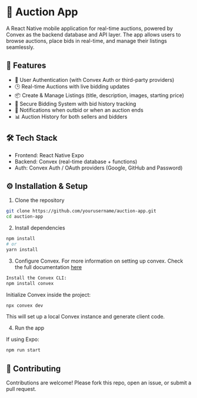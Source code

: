 # 📱 Auction App

A React Native mobile application for real-time auctions, powered by Convex
 as the backend database and API layer. The app allows users to browse auctions, place bids in real-time, and manage their listings seamlessly.

## 🚀 Features

- 🔐 User Authentication (with Convex Auth or third-party providers)
- 🕒 Real-time Auctions with live bidding updates
- 📦 Create & Manage Listings (title, description, images, starting price)
- 💸 Secure Bidding System with bid history tracking
- 🔔 Notifications when outbid or when an auction ends
- 📊 Auction History for both sellers and bidders

## 🛠️ Tech Stack
- Frontend: React Native Expo
- Backend: Convex (real-time database + functions)
- Auth: Convex Auth / OAuth providers (Google, GitHub and Password)

## ⚙️ Installation & Setup
1. Clone the repository
```bash
git clone https://github.com/yourusername/auction-app.git
cd auction-app
```

2. Install dependencies
```bash
npm install
# or
yarn install
```

3. Configure Convex.
For more information on setting up convex. Check the full documentation [here](https://www.convex.dev/)
```bash
Install the Convex CLI:
npm install convex
```
Initialize Convex inside the project:
```bash
npx convex dev
```

This will set up a local Convex instance and generate client code.

4. Run the app

If using Expo:
```bash
npm run start
```

## 🤝 Contributing
Contributions are welcome! Please fork this repo, open an issue, or submit a pull request.